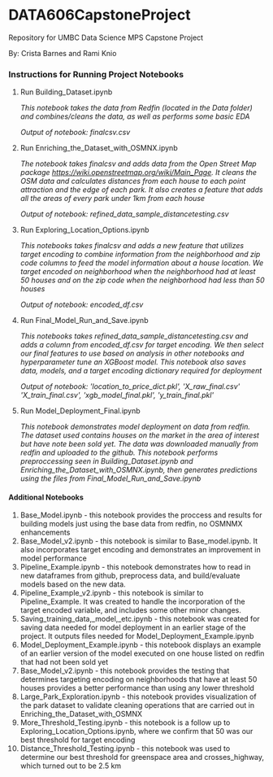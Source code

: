 # DATA606CapstoneProject
Repository for UMBC Data Science MPS Capstone Project 

By: Crista Barnes and Rami Knio

### Instructions for Running Project Notebooks 

1. Run Building_Dataset.ipynb
   

   *This notebook takes the data from Redfin (located in the Data folder) and combines/cleans the data, as well as performs some basic EDA*

   *Output of notebook: finalcsv.csv*
   
3. Run Enriching_the_Dataset_with_OSMNX.ipynb

   *The notebook takes finalcsv and adds data from the Open Street Map package https://wiki.openstreetmap.org/wiki/Main_Page. It cleans the OSM data and calculates distances from each house to each point attraction and the edge of each park. It also creates a feature that adds all the areas of every park under 1km from each house*

   *Output of notebook: refined_data_sample_distancetesting.csv*

4. Run Exploring_Location_Options.ipynb

   *This notebooks takes finalcsv and adds a new feature that utilizes target encoding to combine information from the neighborhood and zip code columns to feed the model information about a house location. We target encoded on neighborhood when the neighborhood had at least 50 houses and on the zip code when the neighborhood had less than 50 houses*

    *Output of notebook: encoded_df.csv*

5. Run Final_Model_Run_and_Save.ipynb

   *This notebooks takes refined_data_sample_distancetesting.csv and adds a column from encoded_df.csv for target encoding. We then select our final features to use based on analysis in other notebooks and hyperparameter tune an XGBoost model. This notebook also saves data, models, and a target encoding dictionary required for deployment*

   *Output of notebook: 'location_to_price_dict.pkl', 'X_raw_final.csv' 'X_train_final.csv', 'xgb_model_final.pkl', 'y_train_final.pkl'*

7. Run Model_Deployment_Final.ipynb

   *This notebook demonstrates model deployment on data from redfin. The dataset used contains houses on the market in the area of interest but have note been sold yet. The data was downloaded manually from redfin and uploaded to the github. This notebook performs preproccessing seen in Building_Dataset.ipynb and Enriching_the_Dataset_with_OSMNX.ipynb, then generates predictions using the files from Final_Model_Run_and_Save.ipynb* 

#### Additional Notebooks

1. Base_Model.ipynb - this notebook provides the proccess and results for building models just using the base data from redfin, no OSMNMX enhancements
2. Base_Model_v2.ipynb - this notebook is similar to Base_model.ipynb. It also incorporates target encoding and demonstrates an improvement in model performance
3. Pipeline_Example.ipynb - this notebook demonstrates how to read in new dataframes from github, preprocess data, and build/evaluate models based on the new data.
4. Pipeline_Example_v2.ipynb - this notebook is similar to Pipeline_Example. It was created to handle the incorporation of the target encoded variable, and includes some other minor changes.
5. Saving_training_data,_model,_etc.ipynb - this notebook was created for saving data needed for model deployment in an earlier stage of the project. It outputs files needed for Model_Deployment_Example.ipynb
6. Model_Deployment_Example.ipynb - this notebook displays an example of an earlier version of the model executed on one house listed on redfin that had not been sold yet
7. Base_Model_v2.ipynb - this notebook provides the testing that determines targeting encoding on neighborhoods that have at least 50 houses provides a better performance than using any lower threshold
8. Large_Park_Exploration.ipynb - this notebook provides visualization of the park dataset to validate cleaning operations that are carried out in Enriching_the_Dataset_with_OSMNX
9. More_Threshold_Testing.ipynb - this notebook is a follow up to Exploring_Location_Options.ipynb, where we confirm that 50 was our best threshold for target encoding
10. Distance_Threshold_Testing.ipynb - this notebook was used to determine our best threshold for greenspace area and crosses_highway, which turned out to be 2.5 km
